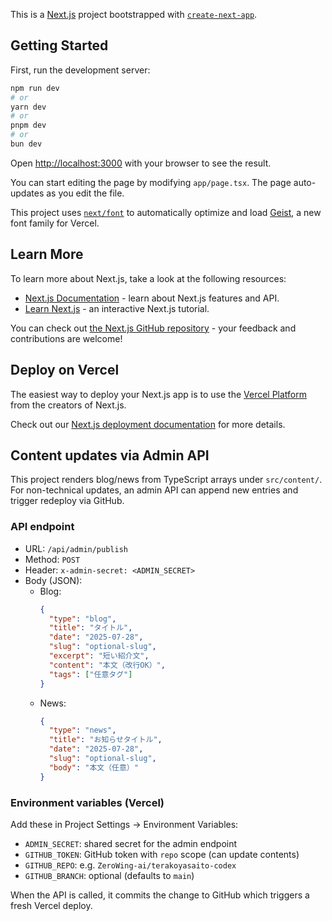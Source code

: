 This is a [Next.js](https://nextjs.org) project bootstrapped with [`create-next-app`](https://nextjs.org/docs/app/api-reference/cli/create-next-app).

## Getting Started

First, run the development server:

```bash
npm run dev
# or
yarn dev
# or
pnpm dev
# or
bun dev
```

Open [http://localhost:3000](http://localhost:3000) with your browser to see the result.

You can start editing the page by modifying `app/page.tsx`. The page auto-updates as you edit the file.

This project uses [`next/font`](https://nextjs.org/docs/app/building-your-application/optimizing/fonts) to automatically optimize and load [Geist](https://vercel.com/font), a new font family for Vercel.

## Learn More

To learn more about Next.js, take a look at the following resources:

- [Next.js Documentation](https://nextjs.org/docs) - learn about Next.js features and API.
- [Learn Next.js](https://nextjs.org/learn) - an interactive Next.js tutorial.

You can check out [the Next.js GitHub repository](https://github.com/vercel/next.js) - your feedback and contributions are welcome!

## Deploy on Vercel

The easiest way to deploy your Next.js app is to use the [Vercel Platform](https://vercel.com/new?utm_medium=default-template&filter=next.js&utm_source=create-next-app&utm_campaign=create-next-app-readme) from the creators of Next.js.

Check out our [Next.js deployment documentation](https://nextjs.org/docs/app/building-your-application/deploying) for more details.

## Content updates via Admin API

This project renders blog/news from TypeScript arrays under `src/content/`.
For non-technical updates, an admin API can append new entries and trigger redeploy via GitHub.

### API endpoint

- URL: `/api/admin/publish`
- Method: `POST`
- Header: `x-admin-secret: <ADMIN_SECRET>`
- Body (JSON):
  - Blog:
    ```json
    {
      "type": "blog",
      "title": "タイトル",
      "date": "2025-07-28",
      "slug": "optional-slug",
      "excerpt": "短い紹介文",
      "content": "本文（改行OK）",
      "tags": ["任意タグ"]
    }
    ```
  - News:
    ```json
    {
      "type": "news",
      "title": "お知らせタイトル",
      "date": "2025-07-28",
      "slug": "optional-slug",
      "body": "本文（任意）"
    }
    ```

### Environment variables (Vercel)

Add these in Project Settings → Environment Variables:

- `ADMIN_SECRET`: shared secret for the admin endpoint
- `GITHUB_TOKEN`: GitHub token with `repo` scope (can update contents)
- `GITHUB_REPO`: e.g. `ZeroWing-ai/terakoyasaito-codex`
- `GITHUB_BRANCH`: optional (defaults to `main`)

When the API is called, it commits the change to GitHub which triggers a fresh Vercel deploy.
